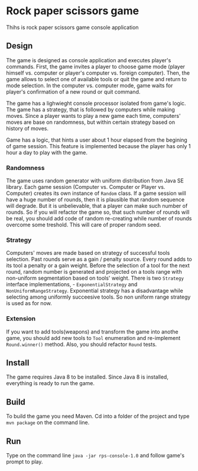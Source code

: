 # Rock paper scissors game
Thihs is rock paper scissors game console application

## Design
The game is designed as console application and executes player's commands.
First, the game invites a player to choose game mode (player himself vs. computer or player's computer vs. foreign computer).
Then, the game allows to select one of available tools or quit the game and return to mode selection.
In the computer vs. computer mode, game waits for player's confirmation of a new round or quit command.

The game has a lighwieght console processor isolated from game's logic.
The game has a strategy, that is followed by computers while making moves.
Since a player wants to play a new game each time, computers' moves are base on randomness,
but within certain strategy based on history of moves.

Game has a logic, that hints a user about 1 hour elapsed from the begining of game session.
This feature is implemented because the player has only 1 hour a day to play with the game.

### Randomness
The game uses random generator with uniform distribution from Java SE library.
Each game session (Computer vs. Computer or Player vs. Computer) creates its own instance of `Random` class.
If a game session will have a huge number of rounds, then it is plausible that random sequence will degrade.
But it is unbelievable, that a player can make such number of rounds. So if you will refactor the game so, that
such number of rounds will be real, you should add code of random re-creating while number of rounds overcome some treshold.
This will care of proper random seed.

### Strategy
Computers' moves are made based on strategy of successful tools selection.
Past rounds serve as a gain / penalty source. Every round adds to its tool a penalty or a gain weight.
Before the selection of a tool for the next round, random number is generated and projected on a tools range with non-uniform segmentation based on tools' weight.
There is two `Strategy` interface implementations, - `ExponentialStrategy` and `NonUniformRangeStrategy`.
Exponential strategy has a disadvantage while selecting among uniformly succeesive tools. So non uniform range strategy is used as for now.

### Extension
If you want to add tools(weapons) and transform the game into anothe game, you should add new tools to `Tool` enumeration and re-implement `Round.winner()` method.
Also, you should refactor `Round` tests.

## Install
The game requires Java 8 to be installed.
Since Java 8 is installed, everything is ready to run the game.

## Build
To build the game you need Maven.
Cd into a folder of the project and type `mvn package` on the command line.

## Run
Type on the command line `java -jar rps-console-1.0` and follow game's prompt to play.
